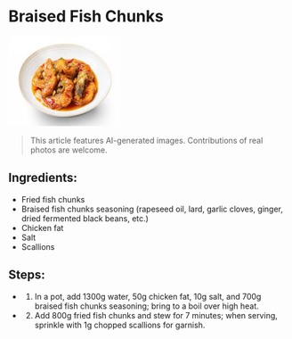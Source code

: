 # Braised Fish Chunks

![Braised Fish Chunks](../../images/%E7%BA%A2%E7%83%A7%E9%B1%BC%E5%9D%97.png)

> This article features AI-generated images. Contributions of real photos are welcome.

## Ingredients:

- Fried fish chunks
- Braised fish chunks seasoning (rapeseed oil, lard, garlic cloves, ginger, dried fermented black beans, etc.)
- Chicken fat
- Salt
- Scallions

## Steps:

- 1. In a pot, add 1300g water, 50g chicken fat, 10g salt, and 700g braised fish chunks seasoning; bring to a boil over high heat.
- 2. Add 800g fried fish chunks and stew for 7 minutes; when serving, sprinkle with 1g chopped scallions for garnish.